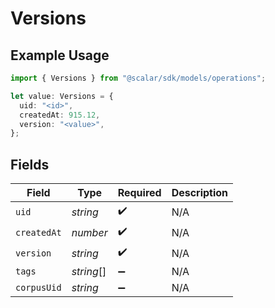 # Versions

## Example Usage

```typescript
import { Versions } from "@scalar/sdk/models/operations";

let value: Versions = {
  uid: "<id>",
  createdAt: 915.12,
  version: "<value>",
};
```

## Fields

| Field              | Type               | Required           | Description        |
| ------------------ | ------------------ | ------------------ | ------------------ |
| `uid`              | *string*           | :heavy_check_mark: | N/A                |
| `createdAt`        | *number*           | :heavy_check_mark: | N/A                |
| `version`          | *string*           | :heavy_check_mark: | N/A                |
| `tags`             | *string*[]         | :heavy_minus_sign: | N/A                |
| `corpusUid`        | *string*           | :heavy_minus_sign: | N/A                |